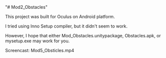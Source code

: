 "# Mod2_Obstacles" 

This project was built for Oculus on Android platform.

I tried using Inno Setup compiler, but it didn't seem to work.




However, I hope that either Mod_Obstacles.unitypackage, Obstacles.apk, or mysetup.exe may work for you.

Screencast: Mod5_Obsticles.mp4